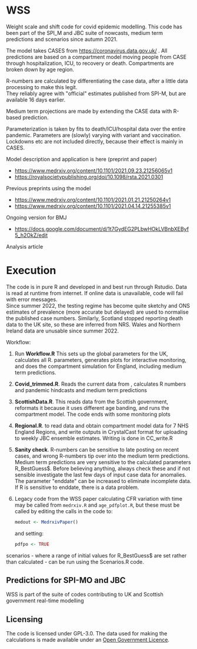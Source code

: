 # WSS
Weight scale and shift code for covid epidemic modelling.
This code has been part of the SPI_M and JBC suite of nowcasts, medium term predictions and scenarios since autumn 2021.

The model takes CASES from https://coronavirus.data.gov.uk/ .  All predictions are based on a compartment model moving people from CASE through hospitalization, ICU, to recovery or death.  Compartments are broken down by age region.

R-numbers are calculated by differentiating the case data, after a little data processing to make this legit.  
They reliably agree with "official" estimates published from SPI-M, but are available 16 days earlier.  

Medium term projections are made by extending the CASE data with R-based prediction. 

Parameterization is taken by fits to death/ICU/hospital data over the entire pandemic.  Parameters are (slowly) varying with variant and vaccination.
Lockdowns etc are not included directly, because their effect is mainly in CASES.

Model description and application is here (preprint and paper)

* https://www.medrxiv.org/content/10.1101/2021.09.23.21256065v1
* https://royalsocietypublishing.org/doi/10.1098/rsta.2021.0301

Previous preprints using the model

* https://www.medrxiv.org/content/10.1101/2021.01.21.21250264v1
* https://www.medrxiv.org/content/10.1101/2021.04.14.21255385v1

Ongoing version for BMJ

* https://docs.google.com/document/d/1t7GydEG2PLbwHOkLVBnbXEByf5_h2OkZ/edit

Analysis article

# Execution

The code is in pure R and developed in and best run through Rstudio.  Data is read at runtime from internet.   If online data is unavailable, code will fail with error messages.   
Since summer 2022, the testing regime has become quite sketchy and ONS estimates of prevalence (more accurate but delayed) are used to normalise the published case numbers.  Similarly, Scotland stopped reporting death data to the UK site, so these are inferred from NRS.  Wales and Northern Ireland data are unusable since summer 2022.

Workflow:

1. Run **Workflow.R**  This sets up the global parameters for the UK, calculates all R. parameters, generates plots for interactive monitoring, and does the compartment simulation for England, including medium term predictions.  
2.  **Covid_trimmed.R**.  Reads the current data from , calculates R numbers and pandemic hindcasts and medium term predictions
3.  **ScottishData.R**. This reads data from the Scottish government, reformats it because it uses different age banding, and runs the compartment model.  The code ends with some monitoring plots
4.  **Regional.R**. to read data and obtain compartment model data for 7 NHS England Regions, and write outputs in CrystalCast format for uploading to weekly JBC ensemble estimates. Writing is done in CC_write.R
5. **Sanity check**. R-numbers can be sensitive to late posting on recent cases, and wrong R-numbers tip over into the medium term predictions.  Medium term predictions are very sensitive to the calculated parameters R_BestGuess$.   Before believing anything, always check these and if not sensible investigate the last few days of input case data for anomalies.  The parameter "enddate" can be increased to eliminate incomplete data.  If R is sensitive to enddate, there is a data problem.

6. Legacy code from the WSS paper calculating CFR variation with time may be called from `medrxiv.R` and `age_pdfplot.R`, but these must be called by editing the calls in the code to:
   ```R
   medout <- MedrxivPaper()
   ```
   and setting:
   ```R
   pdfpo <- TRUE
   ```

scenarios - where a range of initial values for R_BestGuess$ are set rather than calculated - can be run using the Scenarios.R code.

## Predictions for SPI-MO and JBC

WSS is part of the suite of codes contributing to UK and Scottish government real-time  modelling

## Licensing

The code is licensed under GPL-3.0. The data used for making the calculations is made available under an [Open Government Licence](http://www.nationalarchives.gov.uk/doc/open-government-licence/version/3/).
